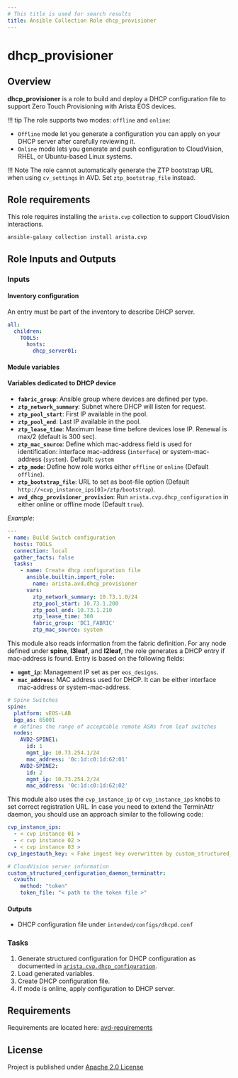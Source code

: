 ```yaml
---
# This title is used for search results
title: Ansible Collection Role dhcp_provisioner
---
```

<!--
  ~ Copyright (c) 2023-2025 Arista Networks, Inc.
  ~ Use of this source code is governed by the Apache License 2.0
  ~ that can be found in the LICENSE file.
  -->

# dhcp_provisioner

## Overview

**dhcp_provisioner** is a role to build and deploy a DHCP configuration file to support Zero Touch Provisioning with Arista EOS devices.

!!! tip
    The role supports two modes: `offline` and `online`:

- `Offline` mode let you generate a configuration you can apply on your DHCP server after carefully reviewing it.
- `Online` mode lets you generate and push configuration to CloudVision, RHEL, or Ubuntu-based Linux systems.

!!! Note
    The role cannot automatically generate the ZTP bootstrap URL when using `cv_settings` in AVD.
    Set `ztp_bootstrap_file` instead.

## Role requirements

This role requires installing the `arista.cvp` collection to support CloudVision interactions.

```shell
ansible-galaxy collection install arista.cvp
```

## Role Inputs and Outputs

### Inputs

#### Inventory configuration

An entry must be part of the inventory to describe DHCP server.

```yaml
all:
  children:
    TOOLS:
      hosts:
        dhcp_server01:
```

#### Module variables

#### Variables dedicated to DHCP device

- **`fabric_group`**: Ansible group where devices are defined per type.
- **`ztp_network_summary`**: Subnet where DHCP will listen for request.
- **`ztp_pool_start`**: First IP available in the pool.
- **`ztp_pool_end`**: Last IP available in the pool.
- **`ztp_lease_time`**: Maximum lease time before devices lose IP. Renewal is max/2 (default is 300 sec).
- **`ztp_mac_source`**: Define which mac-address field is used for identification: interface mac-address (`interface`) or system-mac-address (`system`). Default: `system`
- **`ztp_mode`**: Define how role works either `offline` or `online` (Default `offline`).
- **`ztp_bootstrap_file`**: URL to set as boot-file option (Default `http://<cvp_instance_ips[0]>/ztp/bootstrap`).
- **`avd_dhcp_provisioner_provision`**: Run `arista.cvp.dhcp_configuration` in either online or offline mode (Default `true`).

*Example*:

```yaml
---
- name: Build Switch configuration
  hosts: TOOLS
  connection: local
  gather_facts: false
  tasks:
    - name: Create dhcp configuration file
      ansible.builtin.import_role:
        name: arista.avd.dhcp_provisioner
      vars:
        ztp_network_summary: 10.73.1.0/24
        ztp_pool_start: 10.73.1.200
        ztp_pool_end: 10.73.1.210
        ztp_lease_time: 300
        fabric_group: 'DC1_FABRIC'
        ztp_mac_source: system
```

This module also reads information from the fabric definition. For any node defined under **spine**, **l3leaf**, and **l2leaf**, the role generates a DHCP entry if mac-address is found. Entry is based on the following fields:

- **`mgmt_ip`**: Management IP set as per `eos_designs`.
- **`mac_address`**: MAC address used for DHCP. It can be either interface mac-address or system-mac-address.

```yaml
# Spine Switches
spine:
  platform: vEOS-LAB
  bgp_as: 65001
  # defines the range of acceptable remote ASNs from leaf switches
  nodes:
    AVD2-SPINE1:
      id: 1
      mgmt_ip: 10.73.254.1/24
      mac_address: '0c:1d:c0:1d:62:01'
    AVD2-SPINE2:
      id: 2
      mgmt_ip: 10.73.254.2/24
      mac_address: '0c:1d:c0:1d:62:02'
```

This module also uses the `cvp_instance_ip` or `cvp_instance_ips` knobs to set correct registration URL. In case you need to extend the TerminAttr daemon, you should use an approach similar to the following code:

```yaml
cvp_instance_ips:
  - < cvp instance 01 >
  - < cvp instance 02 >
  - < cvp instance 03 >
cvp_ingestauth_key: < Fake ingest key overwritten by custom_structured_configuration >

# CloudVision server information
custom_structured_configuration_daemon_terminattr:
  cvauth:
    method: "token"
    token_file: "< path to the token file >"
```

#### Outputs

- DHCP configuration file under `intended/configs/dhcpd.conf`

### Tasks

1. Generate structured configuration for DHCP configuration as documented in [`arista.cvp.dhcp_configuration`](https://cvp.avd.sh/en/latest/roles/dhcp_configuration/).
2. Load generated variables.
3. Create DHCP configuration file.
4. If mode is online, apply configuration to DHCP server.

## Requirements

Requirements are located here: [avd-requirements](../../../../../docs/installation/collection-installation.md#python-requirements-installation)

## License

Project is published under [Apache 2.0 License](https://github.com/aristanetworks/avd/blob/devel/LICENSE)
